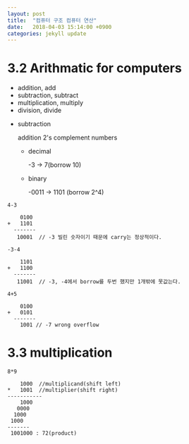 ```yaml
---
layout: post
title:  "컴퓨터 구조 컴퓨터 연산"
date:   2018-04-03 15:14:00 +0900
categories: jekyll update
---
```


# 3.2 Arithmatic for computers

- addition, add
- subtraction, subtract
- multiplication, multiply
- division, divide

* subtraction

  addition 2's complement numbers

  * decimal

    -3 -> 7(borrow 10)

  * binary

    -0011 -> 1101 (borrow 2^4)


```
4-3

    0100
+   1101
  -------
   10001  // -3 빌린 숫자이기 때문에 carry는 정상적이다.

-3-4

    1101
+   1100
  -------  
   11001  // -3, -4에서 borrow를 두번 했지만 1개밖에 못값는다.

4+5

    0100
+   0101
  -------  
    1001 // -7 wrong overflow      
```

# 3.3 multiplication

```
8*9

    1000  //multiplicand(shift left)
*   1001  //multiplier(shift right)
-----------
    1000
   0000
  1000
 1000
-------
 1001000 : 72(product)
```
